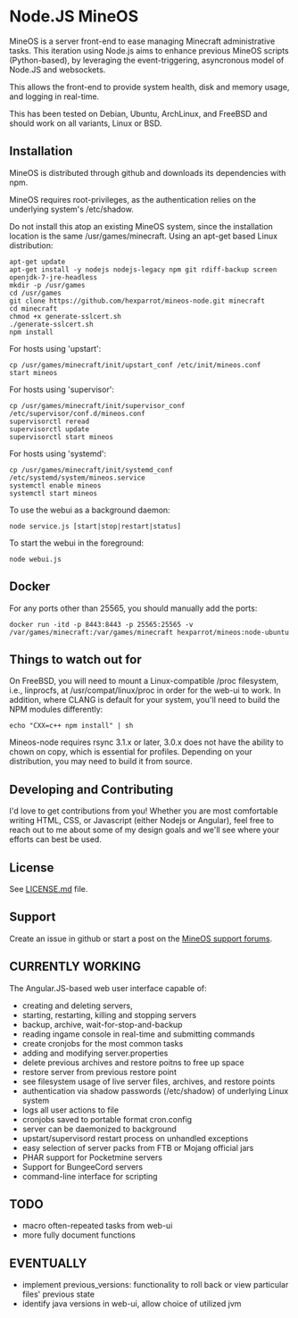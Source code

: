 Node.JS MineOS
======

MineOS is a server front-end to ease managing Minecraft administrative tasks.
This iteration using Node.js aims to enhance previous MineOS scripts (Python-based),
by leveraging the event-triggering, asyncronous model of Node.JS and websockets.

This allows the front-end to provide system health, disk and memory usage, and logging in real-time.

This has been tested on Debian, Ubuntu, ArchLinux, and FreeBSD and should work on all variants, Linux or BSD.

Installation
------------

MineOS is distributed through github and downloads its dependencies with npm.

MineOS requires root-privileges, as the authentication relies on the underlying system's /etc/shadow.

Do not install this atop an existing MineOS system, since the installation location is the same /usr/games/minecraft. Using an apt-get based Linux distribution:

    apt-get update
    apt-get install -y nodejs nodejs-legacy npm git rdiff-backup screen openjdk-7-jre-headless
    mkdir -p /usr/games
    cd /usr/games
    git clone https://github.com/hexparrot/mineos-node.git minecraft
    cd minecraft
    chmod +x generate-sslcert.sh
    ./generate-sslcert.sh
    npm install
    
For hosts using 'upstart':

    cp /usr/games/minecraft/init/upstart_conf /etc/init/mineos.conf
    start mineos

For hosts using 'supervisor':

    cp /usr/games/minecraft/init/supervisor_conf /etc/supervisor/conf.d/mineos.conf
    supervisorctl reread
    supervisorctl update
    supervisorctl start mineos

For hosts using 'systemd':

    cp /usr/games/minecraft/init/systemd_conf /etc/systemd/system/mineos.service
    systemctl enable mineos
    systemctl start mineos

To use the webui as a background daemon:

    node service.js [start|stop|restart|status]

To start the webui in the foreground:

    node webui.js

Docker
------

For any ports other than 25565, you should manually add the ports:

    docker run -itd -p 8443:8443 -p 25565:25565 -v /var/games/minecraft:/var/games/minecraft hexparrot/mineos:node-ubuntu

Things to watch out for
------

On FreeBSD, you will need to mount a Linux-compatible /proc filesystem, i.e., linprocfs,
at /usr/compat/linux/proc in order for the web-ui to work. In addition, where CLANG is
default for your system, you'll need to build the NPM modules differently:

    echo "CXX=c++ npm install" | sh

Mineos-node requires rsync 3.1.x or later, 3.0.x does not have the ability to chown
on copy, which is essential for profiles. Depending on your distribution, you may need
to build it from source.

Developing and Contributing
------

I'd love to get contributions from you! Whether you are most comfortable writing
HTML, CSS, or Javascript (either Nodejs or Angular), feel free to reach out to me about
some of my design goals and we'll see where your efforts can best be used.


License
-------

See [LICENSE.md](LICENSE.md) file.

Support
-------

Create an issue in github or start a post on the [MineOS support forums](http://discourse.codeemo.com).

CURRENTLY WORKING
-------

The Angular.JS-based web user interface capable of:

* creating and deleting servers, 
* starting, restarting, killing and stopping servers 
* backup, archive, wait-for-stop-and-backup
* reading ingame console in real-time and submitting commands
* create cronjobs for the most common tasks
* adding and modifying server.properties
* delete previous archives and restore poitns to free up space
* restore server from previous restore point
* see filesystem usage of live server files, archives, and restore points
* authentication via shadow passwords (/etc/shadow) of underlying Linux system
* logs all user actions to file
* cronjobs saved to portable format cron.config
* server can be daemonized to background
* upstart/supervisord restart process on unhandled exceptions
* easy selection of server packs from FTB or Mojang official jars
* PHAR support for Pocketmine servers
* Support for BungeeCord servers
* command-line interface for scripting

TODO
-------

* macro often-repeated tasks from web-ui
* more fully document functions

EVENTUALLY
-------

* implement previous_versions: functionality to roll back or view particular files' previous state
* identify java versions in web-ui, allow choice of utilized jvm
